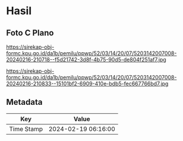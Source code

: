 # Hasil

## Foto C Plano

https://sirekap-obj-formc.kpu.go.id/da1b/pemilu/ppwp/52/03/14/20/07/5203142007008-20240216-210718--f5d21742-3d8f-4b75-90d5-de804f251af7.jpg

https://sirekap-obj-formc.kpu.go.id/da1b/pemilu/ppwp/52/03/14/20/07/5203142007008-20240216-210833--15101bf2-6909-410e-bdb5-fec667766bd7.jpg


## Metadata

| Key        | Value               |
| ---------- | ------------------- |
| Time Stamp | 2024-02-19 06:16:00 |



